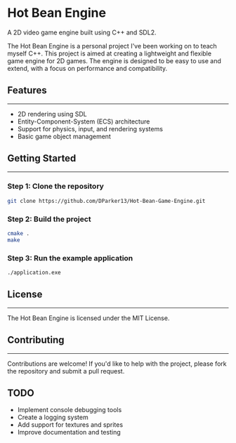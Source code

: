 # Hot Bean Engine

A 2D video game engine built using C++ and SDL2.

The Hot Bean Engine is a personal project I've been working on to teach myself C++. This project is aimed at creating a lightweight and flexible game engine for 2D games. The engine is designed to be easy to use and extend, with a focus on performance and compatibility.

## Features
------------

* 2D rendering using SDL
* Entity-Component-System (ECS) architecture
* Support for physics, input, and rendering systems
* Basic game object management

## Getting Started
-------------------

### Step 1: Clone the repository
```bash
git clone https://github.com/DParker13/Hot-Bean-Game-Engine.git
```

### Step 2: Build the project
```bash
cmake .
make
```

### Step 3: Run the example application
```bash
./application.exe
```

## License
------------
The Hot Bean Engine is licensed under the MIT License.

## Contributing
------------
Contributions are welcome! If you'd like to help with the project, please fork the repository and submit a pull request.

## TODO
- Implement console debugging tools
- Create a logging system
- Add support for textures and sprites
- Improve documentation and testing
